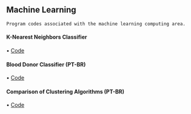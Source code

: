 ## Machine Learning

    Program codes associated with the machine learning computing area.

#### K-Nearest Neighbors Classifier
   • [Code](https://github.com/thmsagc/machinelearning/blob/main/K-Nearest%20Neighbors/knearest.py)
   
#### Blood Donor Classifier (PT-BR)
   • [Code](https://github.com/thmsagc/machinelearning/tree/main/Blood%20Donor%20Classifier)
   
#### Comparison of Clustering Algorithms (PT-BR)
   • [Code](https://github.com/thmsagc/machinelearning/tree/main/Comparison%20of%20Clustering%20Algorithms)
